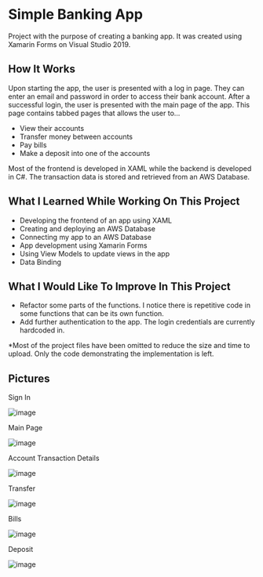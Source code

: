 # Simple Banking App

Project with the purpose of creating a banking app. It was created using Xamarin Forms on Visual Studio 2019. 

## How It Works

Upon starting the app, the user is presented with a log in page. They can enter an email and password in order to access their bank account. After a successful login, the user is presented with the main page of the app. This page contains tabbed pages that allows the user to...

- View their accounts
- Transfer money between accounts
- Pay bills
- Make a deposit into one of the accounts

Most of the frontend is developed in XAML while the backend is developed in C#. The transaction data is stored and retrieved from an AWS Database.

## What I Learned While Working On This Project

- Developing the frontend of an app using XAML
- Creating and deploying an AWS Database
- Connecting my app to an AWS Database
- App development using Xamarin Forms
- Using View Models to update views in the app
- Data Binding

## What I Would Like To Improve In This Project

- Refactor some parts of the functions. I notice there is repetitive code in some functions that can be its own function.
- Add further authentication to the app. The login credentials are currently hardcoded in.

*Most of the project files have been omitted to reduce the size and time to upload. Only the code demonstrating the implementation is left.

## Pictures

Sign In

![image](https://user-images.githubusercontent.com/107071736/210183001-90cebade-f350-49f9-9de1-bb796edc2559.png)

Main Page

![image](https://user-images.githubusercontent.com/107071736/210183181-345c02c2-6e44-4160-b9a6-fd4424311709.png)

Account Transaction Details

![image](https://user-images.githubusercontent.com/107071736/235369077-5cb2d8cd-8f9c-493a-bdd9-5a795fd7a50e.png)

Transfer

![image](https://user-images.githubusercontent.com/107071736/235369105-474b396d-e12b-443b-a28c-78865bfe587e.png)

Bills

![image](https://user-images.githubusercontent.com/107071736/210183205-33aa6505-98a7-4b9a-8542-2be3c82d036a.png)

Deposit

![image](https://user-images.githubusercontent.com/107071736/210183223-c7c2abf4-441e-4f1d-bda3-9b49710b7878.png)

